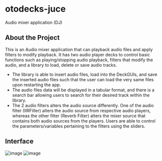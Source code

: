 # otodecks-juce
Audio mixer application (DJ)

## About the Project
This is an Audio mixer application that can playback audio files and apply filters to modify playback. It has two audio player decks to control basic functions such as playing/stopping audio playback, filters that modify the audio, and a library to load, delete or save audio tracks.

* The library is able to insert audio files, load into the DeckGUIs, and save the inserted audio files such that the user can load the very same files upon restarting the app. 
* The audio files data will be displayed in a tabular format, and there is a search bar allowing users to search for their desired track within the library.
* The 2 audio filters alters the audio source differently. One of the audio filter (IIRFilter) alters the audio source from respective audio players, whereas the other filter (Reverb Filter) alters the mixer source that contains both audio sources from the players. Users are able to control the parameters/variables pertaining to the filters using the sliders.

## Interface
![image](https://user-images.githubusercontent.com/58553029/191198878-fe2606e7-48e4-4c86-a665-21e1126b0856.png)
![image](https://user-images.githubusercontent.com/58553029/191199004-a4c98c07-7c00-40d9-b887-f927e662638b.png)
